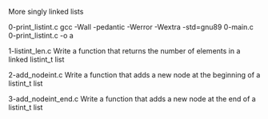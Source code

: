 More singly linked lists

0-print_listint.c
gcc -Wall -pedantic -Werror -Wextra -std=gnu89 0-main.c 0-print_listint.c -o a

1-listint_len.c
Write a function that returns the number of elements in a linked listint_t list


2-add_nodeint.c
Write a function that adds a new node at the beginning of a listint_t list

3-add_nodeint_end.c
Write a function that adds a new node at the end of a listint_t list

